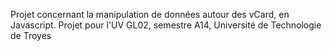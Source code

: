 Projet concernant la manipulation de données autour des vCard, en Javascript. Projet pour l'UV GL02, semestre A14, Université de Technologie de Troyes